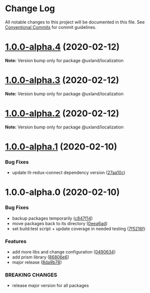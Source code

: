 # Change Log

All notable changes to this project will be documented in this file.
See [Conventional Commits](https://conventionalcommits.org) for commit guidelines.

# [1.0.0-alpha.4](https://github.com/uxland/uxland/compare/@uxland/localization@1.0.0-alpha.3...@uxland/localization@1.0.0-alpha.4) (2020-02-12)

**Note:** Version bump only for package @uxland/localization





# [1.0.0-alpha.3](https://github.com/uxland/uxland/compare/@uxland/localization@1.0.0-alpha.2...@uxland/localization@1.0.0-alpha.3) (2020-02-12)

**Note:** Version bump only for package @uxland/localization





# [1.0.0-alpha.2](https://github.com/uxland/uxland/compare/@uxland/localization@1.0.0-alpha.1...@uxland/localization@1.0.0-alpha.2) (2020-02-12)

**Note:** Version bump only for package @uxland/localization





# [1.0.0-alpha.1](https://github.com/uxland/uxland/compare/@uxland/localization@1.0.0-alpha.0...@uxland/localization@1.0.0-alpha.1) (2020-02-10)


### Bug Fixes

* update lit-redux-connect dependency version ([27aa10c](https://github.com/uxland/uxland/commit/27aa10cb503666ef4dfc869796e45755366db3c5))





# 1.0.0-alpha.0 (2020-02-10)


### Bug Fixes

* backup packages temporarily ([c847f14](https://github.com/uxland/uxland/commit/c847f142017fe0e82aa1878eac8f5b85f53e1a64))
* move packages back to its directory ([0eea6ad](https://github.com/uxland/uxland/commit/0eea6adfd92ba174c19df1314232f85aa8b58af2))
* set build:test script + update coverage in needed testing ([7f5216f](https://github.com/uxland/uxland/commit/7f5216fc89a02ac321b28beefee390ef8a920198))


### Features

* add more libs and change configuration ([0490634](https://github.com/uxland/uxland/commit/04906342ddbeebeb8c845fe89bfb4daf91ecf106))
* add prism library ([86806e6](https://github.com/uxland/uxland/commit/86806e64e5db580871883b144361b10cf5dbe0d2))
* major release ([8da9b78](https://github.com/uxland/uxland/commit/8da9b78b9bbf4965feaeaa583f39e5ede9374d5a))


### BREAKING CHANGES

* release major version for all packages
